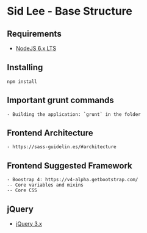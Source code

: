 # Sid Lee - Base Structure

## Requirements
- [NodeJS 6.x LTS](https://nodejs.org/en/)

## Installing
	npm install

## Important grunt commands
	- Building the application: `grunt` in the folder
	
## Frontend Architecture
    - https://sass-guidelin.es/#architecture
    
## Frontend Suggested Framework
    - Boostrap 4: https://v4-alpha.getbootstrap.com/
    -- Core variables and mixins
    -- Core CSS
        
## jQuery
- [jQuery 3.x](https://code.jquery.com/)